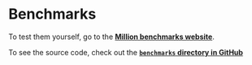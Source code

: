 # Benchmarks

To test them yourself, go to the [**Million benchmarks website**](https://million.aidenybai.com/).

To see the source code, check out the [**`benchmarks` directory in GitHub**](https://github.com/aidenybai/million/tree/main/benchmarks)
